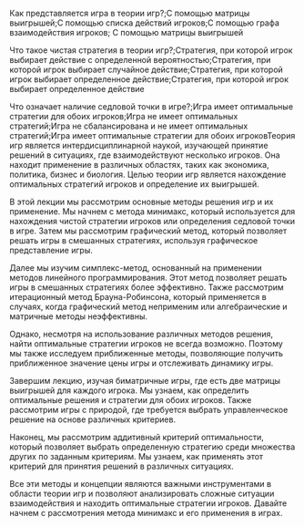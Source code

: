 Как представляется игра в теории игр?;С помощью матрицы выигрышей;С помощью списка действий игроков;С помощью графа взаимодействия игроков; С помощью матрицы выигрышей

Что такое чистая стратегия в теории игр?;Стратегия, при которой игрок выбирает действие с определенной вероятностью;Стратегия, при которой игрок выбирает случайное действие;Стратегия, при которой игрок выбирает определенное действие;Стратегия, при которой игрок выбирает определенное действие

Что означает наличие седловой точки в игре?;Игра имеет оптимальные стратегии для обоих игроков;Игра не имеет оптимальных стратегий;Игра не сбалансирована и не имеет оптимальных стратегий;Игра имеет оптимальные стратегии для обоих игроковТеория игр является интердисциплинарной наукой, изучающей принятие решений в ситуациях, где взаимодействуют несколько игроков. Она находит применение в различных областях, таких как экономика, политика, бизнес и биология. Целью теории игр является нахождение оптимальных стратегий игроков и определение их выигрышей.

В этой лекции мы рассмотрим основные методы решения игр и их применение. Мы начнем с метода минимакс, который используется для нахождения чистой стратегии игроков или определения седловой точки в игре. Затем мы рассмотрим графический метод, который позволяет решать игры в смешанных стратегиях, используя графическое представление игры.

Далее мы изучим симплекс-метод, основанный на применении методов линейного программирования. Этот метод позволяет решать игры в смешанных стратегиях более эффективно. Также рассмотрим итерационный метод Брауна-Робинсона, который применяется в случаях, когда графический метод неприменим или алгебраические и матричные методы неэффективны.

Однако, несмотря на использование различных методов решения, найти оптимальные стратегии игроков не всегда возможно. Поэтому мы также исследуем приближенные методы, позволяющие получить приближенное значение цены игры и отслеживать динамику игры.

Завершим лекцию, изучая биматричные игры, где есть две матрицы выигрышей для каждого игрока. Мы узнаем, как определить оптимальные решения и стратегии для обоих игроков. Также рассмотрим игры с природой, где требуется выбрать управленческое решение на основе различных критериев.

Наконец, мы рассмотрим аддитивный критерий оптимальности, который позволяет выбрать определенную стратегию среди множества других по заданным критериям. Мы узнаем, как применять этот критерий для принятия решений в различных ситуациях.

Все эти методы и концепции являются важными инструментами в области теории игр и позволяют анализировать сложные ситуации взаимодействия и находить оптимальные стратегии игроков. Давайте начнем с рассмотрения метода минимакс и его применения в играх.